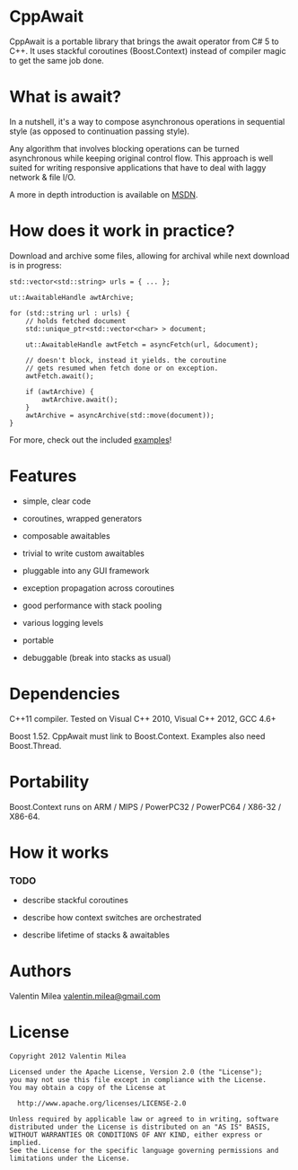 CppAwait
========

CppAwait is a portable library that brings the await operator from C# 5 to C++. It uses stackful coroutines (Boost.Context) instead of compiler magic to get the same job done.



What is await?
==============

In a nutshell, it's a way to compose asynchronous operations in sequential style (as opposed to continuation passing style).

Any algorithm that involves blocking operations can be turned asynchronous while keeping original control flow. This approach is well suited for writing responsive applications that have to deal with laggy network & file I/O.

A more in depth introduction is available on [MSDN](http://msdn.microsoft.com/en-us/library/hh191443.aspx).



How does it work in practice?
=============================

Download and archive some files, allowing for archival while next download is in progress:


    std::vector<std::string> urls = { ... };

    ut::AwaitableHandle awtArchive;

    for (std::string url : urls) {
        // holds fetched document
        std::unique_ptr<std::vector<char> > document;

        ut::AwaitableHandle awtFetch = asyncFetch(url, &document);

        // doesn't block, instead it yields. the coroutine
        // gets resumed when fetch done or on exception.
        awtFetch.await(); 

        if (awtArchive) {
            awtArchive.await();
        }
        awtArchive = asyncArchive(std::move(document));
    }


For more, check out the included [examples](/vmilea/CppAwait/tree/master/Examples)!



Features
========

- simple, clear code

- coroutines, wrapped generators

- composable awaitables

- trivial to write custom awaitables

- pluggable into any GUI framework

- exception propagation across coroutines

- good performance with stack pooling

- various logging levels

- portable

- debuggable (break into stacks as usual)



Dependencies
============

C++11 compiler. Tested on Visual C++ 2010, Visual C++ 2012, GCC 4.6+

Boost 1.52. CppAwait must link to Boost.Context. Examples also need Boost.Thread.



Portability
===========

Boost.Context runs on ARM / MIPS / PowerPC32 / PowerPC64 / X86-32 / X86-64.



How it works
============

### TODO

- describe stackful coroutines

- describe how context switches are orchestrated

- describe lifetime of stacks & awaitables



Authors
=======

Valentin Milea <valentin.milea@gmail.com>


License
=======

    Copyright 2012 Valentin Milea

    Licensed under the Apache License, Version 2.0 (the "License");
    you may not use this file except in compliance with the License.
    You may obtain a copy of the License at

      http://www.apache.org/licenses/LICENSE-2.0

    Unless required by applicable law or agreed to in writing, software
    distributed under the License is distributed on an "AS IS" BASIS,
    WITHOUT WARRANTIES OR CONDITIONS OF ANY KIND, either express or implied.
    See the License for the specific language governing permissions and
    limitations under the License.
